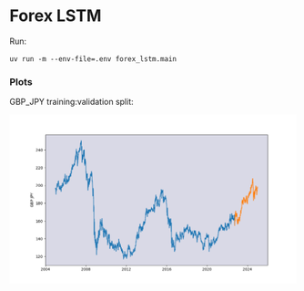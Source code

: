 # Forex LSTM

Run:
```
uv run -m --env-file=.env forex_lstm.main
```

### Plots

GBP_JPY training:validation split:

![GBP_JPY](plts/GBP_JPY_split.png)